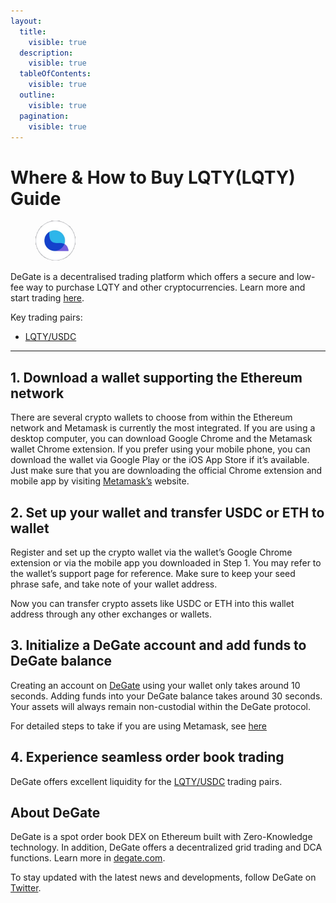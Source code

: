 ```yaml
---
layout:
  title:
    visible: true
  description:
    visible: true
  tableOfContents:
    visible: true
  outline:
    visible: true
  pagination:
    visible: true
---
```


# Where & How to Buy LQTY(LQTY) Guide

<figure><img src="../.gitbook/assets/lqty_0x6dea81c8171d0ba574754ef6f8b412f2ed88c54d1716284883692.jpg" alt="LQTY" width="64" style="border-radius: 50%;"><figcaption></figcaption></figure>

DeGate is a decentralised trading platform which offers a secure and low-fee way to purchase LQTY and other cryptocurrencies. Learn more and start trading [here](https://app.degate.com/trade/USDC/0x6dea81c8171d0ba574754ef6f8b412f2ed88c54d?utm_source=howtobuy).&#x20;

Key trading pairs:

* [LQTY/USDC](https://app.degate.com/trade/USDC/0x6dea81c8171d0ba574754ef6f8b412f2ed88c54d?utm_source=howtobuy)

***

## 1. Download a wallet supporting the Ethereum network

There are several crypto wallets to choose from within the Ethereum network and Metamask is currently the most integrated. If you are using a desktop computer, you can download Google Chrome and the Metamask wallet Chrome extension. If you prefer using your mobile phone, you can download the wallet via Google Play or the iOS App Store if it’s available. Just make sure that you are downloading the official Chrome extension and mobile app by visiting [Metamask’s](https://metamask.io/) website.

## 2. Set up your wallet and transfer USDC or ETH to wallet

Register and set up the crypto wallet via the wallet’s Google Chrome extension or via the mobile app you downloaded in Step 1. You may refer to the wallet’s support page for reference. Make sure to keep your seed phrase safe, and take note of your wallet address.&#x20;

Now you can transfer crypto assets like USDC or ETH into this wallet address through any other exchanges or wallets.

## 3. Initialize a DeGate account and add funds to DeGate balance

Creating an account on [DeGate](https://app.degate.com/?utm_source=LQTY_howtobuy) using your wallet only takes around 10 seconds. Adding funds into your DeGate balance takes around 30 seconds. Your assets will always remain non-custodial within the DeGate protocol.

For detailed steps to take if you are using Metamask, see [here](https://docs.degate.com/v/product_en/main-features/wallet-connectivity/metamask)

## 4. Experience seamless order book trading

DeGate offers excellent liquidity for the [LQTY/USDC](https://app.degate.com/trade/USDC/0x6dea81c8171d0ba574754ef6f8b412f2ed88c54d?utm_source=howtobuy) trading pairs.&#x20;

## About DeGate

DeGate is a spot order book DEX on Ethereum built with Zero-Knowledge technology. In addition, DeGate offers a decentralized grid trading and DCA functions.  Learn more in [degate.com](https://degate.com/?utm_source=LQTY_howtobuy).

To stay updated with the latest news and developments, follow DeGate on [Twitter](https://twitter.com/degatedex).
